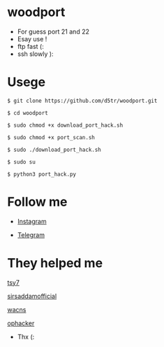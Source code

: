 # woodport

* For guess port 21 and 22
* Esay use !
* ftp fast (:
* ssh slowly ):

# Usege 


```
$ git clone https://github.com/d5tr/woodport.git
```

```
$ cd woodport
```

```
$ sudo chmod +x download_port_hack.sh
```

```
$ sudo chmod +x port_scan.sh
```

```
$ sudo ./download_port_hack.sh
```

```
$ sudo su 
```

```
$ python3 port_hack.py
```

# Follow me 

* [Instagram](https://instagram.com/d_5tr)


* [Telegram](https://t.me/d5tr_Cyber)

# They helped me

[tsy7](https://instagram.com/tsy7)


[sirsaddamofficial](https://instagram.com/sirsaddamofficial)


[wacns](https://instagram.com/wacns)


[ophacker](https://instagram.com/t8qu_)

* Thx (:
